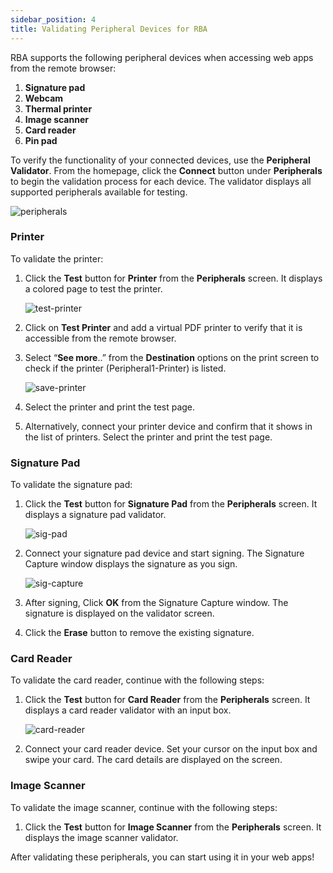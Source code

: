 ```yaml
---
sidebar_position: 4
title: Validating Peripheral Devices for RBA
---
```


RBA supports the following peripheral devices when accessing web apps from the remote browser:

1. **Signature pad**
2. **Webcam**
3. **Thermal printer**
4. **Image scanner**
5. **Card reader**
6. **Pin pad**
   
To verify the functionality of your connected devices, use the **Peripheral Validator**. From the homepage, click the **Connect** button under **Peripherals** to begin the validation process for each device. The validator displays all supported peripherals available for testing.

![peripherals](/img/workspaces/peripherals-validator.png)

### **Printer**

To validate the printer:
1. Click the **Test** button for **Printer** from the **Peripherals** screen. It displays a colored page to test the printer.

   ![test-printer](/img/workspaces/validate-printer.png)

3. Click on **Test Printer** and add a virtual PDF printer to verify that it is accessible from the remote browser.
4. Select “**See more**..” from the **Destination** options on the print screen to check if the printer (Peripheral1-Printer) is listed. 

   ![save-printer](/img/workspaces/printer-save.png)

5. Select the printer and print the test page.
6. Alternatively, connect your printer device and confirm that it shows in the list of printers. Select the printer and print the test page.


### **Signature Pad**

To validate the signature pad:
1. Click the **Test** button for **Signature Pad** from the **Peripherals** screen. It displays a signature pad validator.

   ![sig-pad](/img/workspaces/signature-pad.png)

2. Connect your signature pad device and start signing. The Signature Capture window displays the signature as you sign.

    ![sig-capture](/img/workspaces/signature-capture.png)

3. After signing, Click **OK** from the Signature Capture window. The signature is displayed on the validator screen.
4. Click the **Erase** button to remove the existing signature. 


### **Card Reader**

To validate the card reader, continue with the following steps:
1. Click the **Test** button for **Card Reader** from the **Peripherals** screen. It displays a card reader validator with an input box.

   ![card-reader](/img/workspaces/card-reader.png)

3. Connect your card reader device. Set your cursor on the input box and swipe your card. The card details are displayed on the screen.

### **Image Scanner**

To validate the image scanner, continue with the following steps:
1. Click the **Test** button for **Image Scanner** from the **Peripherals** screen. It displays the image scanner validator.

After validating these peripherals, you can start using it in your web apps!